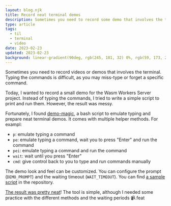 ```yaml
---
layout: blog.njk
title: Record neat terminal demos
description: Sometimes you need to record some demo that involves the terminal. Typing the commands is difficult and you may need to record the video multiple times. You can create neat terminal demos with demo-magic 
type: article
tags:
  - til
  - terminal
  - video
date: 2023-02-23
updated: 2023-02-23
background: linear-gradient(90deg, rgb(245, 181, 32) 0%, rgb(59, 173, 204) 100%);
---
```


Sometimes you need to record videos or demos that involves the terminal. Typing the commands is difficult, as you may miss-type or forget a specific command. 

Today, I wanted to record a small demo for the Wasm Workers Server project. Instead of typing the commands, I tried to write a simple script to print and run them. However, the result was messy.

Fortunately, I found [demo-magic](https://github.com/paxtonhare/demo-magic), a bash script to emulate typing and prepare neat terminal demos. It comes with multiple helper methods. For exampl:

- `p`: emulate typing a command
- `pe`: emulate typing a command, wait you to press "Enter" and run the command
- `pei`: emulate typing a command and run the command
- `wait`: wait until you press "Enter"
- `cmd`: give control back to you to type and run commands manually

The demo look and feel can be customized. You can configure the prompt (`DEMO_PROMPT`) and the waiting timeout (`WAIT_TIMEOUT`). You can find [a sample script](https://github.com/paxtonhare/demo-magic/blob/master/samples/demo-template.sh) in the repository. 

[The result was pretty neat](https://twitter.com/vmwwasm/status/1628827270369488901)! The tool is simple, although I needed some practice with the different methods and the waiting periods 📹.feat